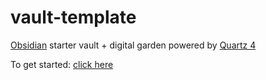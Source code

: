 # vault-template

[Obsidian](https://obsidian.md/) starter vault + digital garden powered by [Quartz 4](https://quartz.jzhao.xyz/)

To get started: [click here](https://indravajra.github.io/vault-template/)
